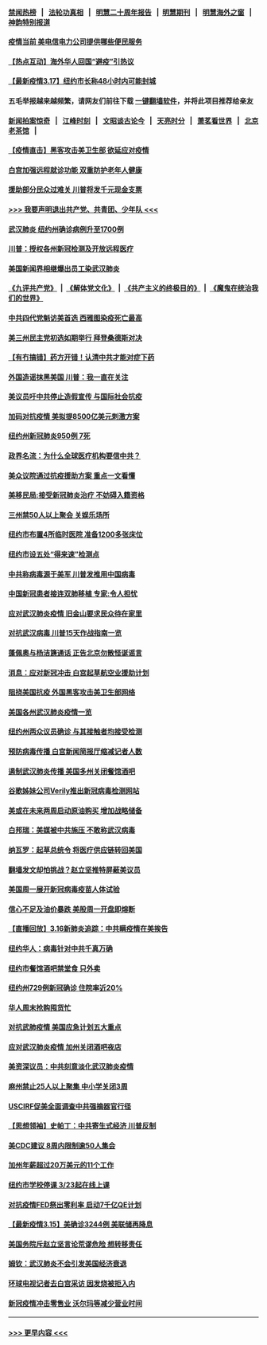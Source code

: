 #### [禁闻热榜](热点新闻.md?=0)  &nbsp;&nbsp;|&nbsp;&nbsp; [法轮功真相](https://github.com/gfw-breaker/truth/blob/master/README.md?=0) &nbsp;&nbsp;|&nbsp;&nbsp; [明慧二十周年报告](https://github.com/gfw-breaker/mh-reports/blob/master/README.md?=0) &nbsp;&nbsp;|&nbsp;&nbsp;[明慧期刊](https://github.com/gfw-breaker/mh-qikan) &nbsp;&nbsp;|&nbsp;&nbsp; [明慧海外之窗](https://github.com/gfw-breaker/mh-news/blob/master/README.md?=0) &nbsp;&nbsp;|&nbsp;&nbsp; [神韵特别报道](https://github.com/gfw-breaker/mh-news/blob/master/shenyun.md?=0)
#### [疫情当前 美电信电力公司提供哪些便民服务](../pages/nsc412/n11947887.md?t=03180431) 
#### [【热点互动】海外华人回国“避疫”引热议](../pages/nsc412/n11947713.md?t=03180431) 
#### [【最新疫情3.17】纽约市长称48小时内可能封城](../pages/nsc412/n11945621.md?t=03180431) 
#### 五毛举报越来越频繁，请网友们前往下载 [一键翻墙软件](https://github.com/gfw-breaker/ssr-accounts)，并将此项目推荐给亲友
#### [新闻拍案惊奇](https://github.com/gfw-breaker/banned-news/blob/master/pages/link4.md) &nbsp;&nbsp;|&nbsp;&nbsp; [江峰时刻](https://github.com/gfw-breaker/banned-news/blob/master/pages/link4.md) &nbsp;&nbsp;|&nbsp;&nbsp; [文昭谈古论今](https://github.com/gfw-breaker/banned-news/blob/master/pages/link4.md) &nbsp;&nbsp;|&nbsp;&nbsp; [天亮时分](https://github.com/gfw-breaker/banned-news/blob/master/pages/link4.md) &nbsp;&nbsp;|&nbsp;&nbsp; [萧茗看世界](https://github.com/gfw-breaker/banned-news/blob/master/pages/link4.md) &nbsp;&nbsp;|&nbsp;&nbsp; [北京老茶馆](https://github.com/gfw-breaker/banned-news/blob/master/pages/link4.md) &nbsp;&nbsp;|&nbsp;&nbsp; 
#### [【疫情直击】黑客攻击美卫生部 欲延应对疫情](../pages/nsc412/n11947801.md?t=03180431) 
#### [白宫加强远程就诊功能 双重防护老年人健康](../pages/nsc412/n11947872.md?t=03180431) 
#### [援助部分民众过难关 川普将发千元现金支票](../pages/nsc412/n11947860.md?t=03180431) 
#### [>>> 我要声明退出共产党、共青团、少年队 <<<](https://github.com/begood0513/goodnews/blob/master/quit/letter.md) 
#### [武汉肺炎 纽约州确诊病例升至1700例](../pages/nsc412/n11947811.md?t=03180431) 
#### [川普：授权各州新冠检测及开放远程医疗](../pages/nsc412/n11947761.md?t=03180431) 
#### [美国新闻界相继爆出员工染武汉肺炎](../pages/nsc412/n11947617.md?t=03180431) 
#### [《九评共产党》](https://github.com/begood0513/9ping.md/blob/master/README.md) &nbsp;|&nbsp; [《解体党文化》](../../../../jtdwh.md/blob/master/README.md)  &nbsp;|&nbsp; [《共产主义的终极目的》](../../../../gczydzjmd.md/blob/master/README.md) &nbsp;|&nbsp; [《魔鬼在统治我们的世界》](../../../../mgztzwmdsj.md/blob/master/README.md) 
#### [中共四代党魁访美首选 西雅图染疫死亡最高](../pages/nsc412/n11947602.md?t=03180431) 
#### [美三州民主党初选如期举行 拜登桑德斯对决](../pages/nsc412/n11947538.md?t=03180431) 
#### [【有冇搞错】药方开错！认清中共才能对症下药](../pages/nsc412/n11947665.md?t=03180431) 
#### [外国造谣抹黑美国 川普：我一直在关注](../pages/nsc412/n11947559.md?t=03180431) 
#### [美议员吁中共停止造假宣传 与国际社会抗疫](../pages/nsc412/n11947378.md?t=03180431) 
#### [加码对抗疫情 美拟提8500亿美元刺激方案](../pages/nsc412/n11947394.md?t=03180431) 
#### [纽约州新冠肺炎950例 7死](../pages/nsc412/n11946095.md?t=03180431) 
#### [政界名流：为什么全球医疗机构要信中共？](../pages/nsc412/n11945479.md?t=03180431) 
#### [美众议院通过抗疫援助方案 重点一文看懂](../pages/nsc412/n11945750.md?t=03180431) 
#### [美移民局:接受新冠肺炎治疗 不妨碍入籍资格](../pages/nsc412/n11946121.md?t=03180431) 
#### [三州禁50人以上聚会  关娱乐场所](../pages/nsc412/n11946100.md?t=03180431) 
#### [纽约市布置4所临时医院 准备1200多张床位](../pages/nsc412/n11946092.md?t=03180431) 
#### [纽约市设五处“得来速”检测点](../pages/nsc412/n11946087.md?t=03180431) 
#### [中共称病毒源于美军 川普发推用中国病毒](../pages/nsc412/n11945945.md?t=03180431) 
#### [中国新冠患者接连双肺移植 专家:令人担忧](../pages/nsc412/n11945516.md?t=03180431) 
#### [应对武汉肺炎疫情 旧金山要求民众待在家里](../pages/nsc412/n11945757.md?t=03180431) 
#### [对抗武汉病毒 川普15天作战指南一览](../pages/nsc412/n11945503.md?t=03180431) 
#### [蓬佩奥与杨洁篪通话 正告北京勿散怪诞谣言](../pages/nsc412/n11945291.md?t=03180431) 
#### [消息：应对新冠冲击 白宫起草航空业援助计划](../pages/nsc412/n11945237.md?t=03180431) 
#### [阻挠美国抗疫 外国黑客攻击美卫生部网络](../pages/nsc412/n11945190.md?t=03180431) 
#### [美国各州武汉肺炎疫情一览](../pages/nsc412/n11944066.md?t=03180431) 
#### [纽约州两众议员确诊 与其接触者均接受检测](../pages/nsc412/n11944930.md?t=03180431) 
#### [预防病毒传播 白宫新闻简报厅缩减记者人数](../pages/nsc412/n11945023.md?t=03180431) 
#### [遏制武汉肺炎传播 美国多州关闭餐馆酒吧](../pages/nsc412/n11944857.md?t=03180431) 
#### [谷歌姊妹公司Verily推出新冠病毒检测网站](../pages/nsc412/n11945017.md?t=03180431) 
#### [美或在未来两周启动原油购买 增加战略储备](../pages/nsc412/n11944956.md?t=03180431) 
#### [白邦瑞：美媒被中共施压 不敢称武汉病毒](../pages/nsc412/n11944815.md?t=03180431) 
#### [纳瓦罗：起草总统令 将医疗供应链转回美国](../pages/nsc412/n11944808.md?t=03180431) 
#### [翻墙发文却怕挑战？赵立坚推特屏蔽美议员](../pages/nsc412/n11944758.md?t=03180431) 
#### [美国周一展开新冠病毒疫苗人体试验](../pages/nsc412/n11944761.md?t=03180431) 
#### [信心不足及油价暴跌 美股周一开盘即熔断](../pages/nsc412/n11944728.md?t=03180431) 
#### [【直播回放】3.16新肺炎追踪：中共瞒疫情在美挨告](../pages/nsc412/n11944429.md?t=03180431) 
#### [纽约华人：病毒针对中共千真万确](../pages/nsc412/n11942905.md?t=03180431) 
#### [纽约市餐馆酒吧禁堂食  只外卖](../pages/nsc412/n11943729.md?t=03180431) 
#### [纽约州729例新冠确诊  住院率近20%](../pages/nsc412/n11943724.md?t=03180431) 
#### [华人周末抢购囤货忙](../pages/nsc412/n11943687.md?t=03180431) 
#### [对抗武肺疫情 美国应急计划五大重点](../pages/nsc412/n11943193.md?t=03180431) 
#### [应对武汉肺炎疫情 加州关闭酒吧夜店](../pages/nsc412/n11943540.md?t=03180431) 
#### [美资深议员：中共刻意淡化武汉肺炎疫情](../pages/nsc412/n11943061.md?t=03180431) 
#### [麻州禁止25人以上聚集   中小学关闭3周](../pages/nsc412/n11943154.md?t=03180431) 
#### [USCIRF促美全面调查中共强摘器官行径](../pages/nsc412/n11942904.md?t=03180431) 
#### [【思想领袖】史帕丁：中共寄生式经济 川普反制](../pages/nsc412/n11805341.md?t=03180431) 
#### [美CDC建议 8周内限制逾50人集会](../pages/nsc412/n11942944.md?t=03180431) 
#### [加州年薪超过20万美元的11个工作](../pages/nsc412/n11919113.md?t=03180431) 
#### [纽约市学校停课   3/23起在线上课](../pages/nsc412/n11942804.md?t=03180431) 
#### [对抗疫情FED祭出零利率 启动7千亿QE计划](../pages/nsc412/n11942782.md?t=03180431) 
#### [【最新疫情3.15】美确诊3244例 美联储再降息](../pages/nsc412/n11940988.md?t=03180431) 
#### [美国务院斥赵立坚言论荒谬危险 想转移责任](../pages/nsc412/n11942518.md?t=03180431) 
#### [姆钦：武汉肺炎不会引发美国经济衰退](../pages/nsc412/n11942530.md?t=03180431) 
#### [环球电视记者去白宫采访 因发烧被拒入内](../pages/nsc412/n11942516.md?t=03180431) 
#### [新冠疫情冲击零售业 沃尔玛等减少营业时间](../pages/nsc412/n11942454.md?t=03180431) 

----
#### [ >>> 更早内容 <<< ](../indexes/nsc412-earlier.md)
